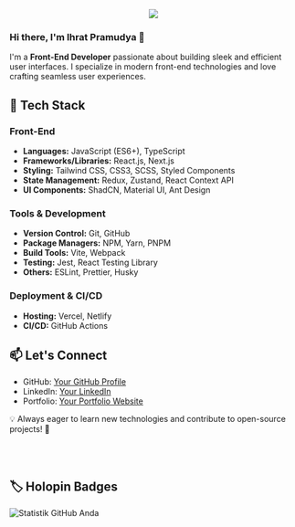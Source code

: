   <!-- 
<p align="center">
  <a href="https://github.com/IhratPramudya">
    <img src="https://user-images.githubusercontent.com/20955511/199138068-0a7b7b75-a024-4f00-803f-30a19c5d1b2d.png" alt="Ihrat Pramudya" /></a>
</p>
-->

<p align="center">
  <!-- Typing SVG by DenverCoder1 - https://github.com/DenverCoder1/readme-typing-svg -->
  <a href="https://github.com/DenverCoder1/readme-typing-svg">
    <img src="https://readme-typing-svg.demolab.com/?lines=developer;experience;Always%20learning%20new%20things&font=Fira%20Code&center=true&width=440&height=45&color=f75c7e&vCenter=true&pause=1000&size=22" /></a>
</p>


### Hi there, I'm Ihrat Pramudya 👋

I'm a **Front-End Developer** passionate about building sleek and efficient user interfaces. I specialize in modern front-end technologies and love crafting seamless user experiences.

## 🚀 Tech Stack

### Front-End
- **Languages:** JavaScript (ES6+), TypeScript
- **Frameworks/Libraries:** React.js, Next.js
- **Styling:** Tailwind CSS, CSS3, SCSS, Styled Components
- **State Management:** Redux, Zustand, React Context API
- **UI Components:** ShadCN, Material UI, Ant Design

### Tools & Development
- **Version Control:** Git, GitHub
- **Package Managers:** NPM, Yarn, PNPM
- **Build Tools:** Vite, Webpack
- **Testing:** Jest, React Testing Library
- **Others:** ESLint, Prettier, Husky

### Deployment & CI/CD
- **Hosting:** Vercel, Netlify
- **CI/CD:** GitHub Actions

## 📫 Let's Connect
- GitHub: [Your GitHub Profile](https://github.com/IhratPramudya)
- LinkedIn: [Your LinkedIn](https://linkedin.com/in/IhratPramudya)
- Portfolio: [Your Portfolio Website](https://yourwebsite.com)

💡 Always eager to learn new technologies and contribute to open-source projects! 🚀


<!-- Social icons section -->
<p align="center">
<!--   <a href="https://www.youtube.com/c/DevProTips"><img width="32px" alt="Youtube" title="Youtube" src="https://i.imgur.com/qiXu7b2.png"/></a>
  &#8287;&#8287;&#8287;&#8287;&#8287;
  <a href="https://www.linkedin.com/in/jonah-lawrence/"><img width="32px" alt="LinkedIn" title="LinkedIn" src="https://i.imgur.com/yRpa1dQ.png"/></a>
  &#8287;&#8287;&#8287;&#8287;&#8287;
  <a href="https://twitter.com/DenverCoder1"><img width="32px" alt="Twitter" title="Twitter" src="https://i.imgur.com/AixJgnm.png"/></a>
  &#8287;&#8287;&#8287;&#8287;&#8287;
  <a href="https://discord.gg/fPrdqh3Zfu" alt="Discord" title="Dev Pro Tips Discord Server"><img width="32px" src="https://i.imgur.com/OViZO8J.png"/></a>
  &#8287;&#8287;&#8287;&#8287;&#8287;
  <a href="https://dev.to/denvercoder1"><img width="32px" alt="Dev.to" title="DenverCoder1 Dev.to" src="https://i.imgur.com/mVm29vK.png"></a>
  &#8287;&#8287;&#8287;&#8287;&#8287;
  <a href="https://ko-fi.com/jlawrence"><img width="32px" alt="Ko-fi" title="Buy me a coffee" src="https://i.imgur.com/PpLeD3K.png"/></a> -->
<!--   &#8287;&#8287;&#8287;&#8287;&#8287;
  <a href="http://eyl327.mywebcommunity.org/promos/"><img width="32px" alt="Free Stuff" title="Free gifts for you" src="https://i.imgur.com/0uVwkoZ.png"/></a> -->
</p>

<br/>

<!-- Social badges section -->
<!-- Badges with custom icons - https://github.com/DenverCoder1/custom-icon-badges -->
<!-- View counter - https://github.com/DenverCoder1/Simple-View-Counter -->

<br/>

<!-- GitHub Star link -->




<summary><h2>🏷️ Holopin Badges</h2></summary>

<!-- <p><a href="https://holopin.io/@denvercoder1"><img src="https://holopin.me/denvercoder1" alt="@denvercoder1&#39;s Holopin board"></a></p> -->

![Statistik GitHub Anda](https://github-readme-stats.vercel.app/api?username=IhratPramudya&show_icons=true&theme=radical)

